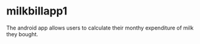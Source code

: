 # milkbillapp1
The android app allows users to calculate their monthy expenditure of milk they bought. 
